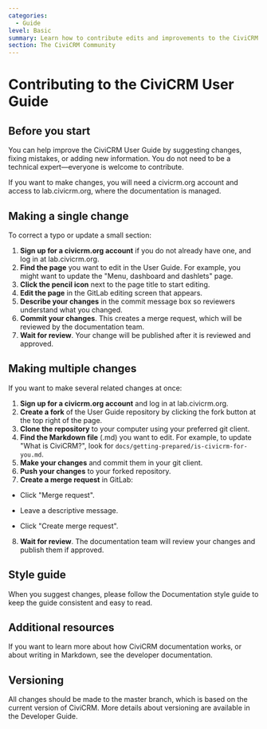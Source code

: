 ```yaml
---
categories:
  - Guide
level: Basic
summary: Learn how to contribute edits and improvements to the CiviCRM User Guide, whether you want to make a simple correction or propose multiple changes.
section: The CiviCRM Community
---
```


# Contributing to the CiviCRM User Guide

## Before you start

You can help improve the CiviCRM User Guide by suggesting changes, fixing mistakes, or adding new information. You do not need to be a technical expert—everyone is welcome to contribute.

If you want to make changes, you will need a civicrm.org account and access to lab.civicrm.org, where the documentation is managed.

## Making a single change

To correct a typo or update a small section:

1. **Sign up for a civicrm.org account** if you do not already have one, and log in at lab.civicrm.org.
2. **Find the page** you want to edit in the User Guide. For example, you might want to update the "Menu, dashboard and dashlets" page.
3. **Click the pencil icon** next to the page title to start editing.
4. **Edit the page** in the GitLab editing screen that appears.
5. **Describe your changes** in the commit message box so reviewers understand what you changed.
6. **Commit your changes**. This creates a merge request, which will be reviewed by the documentation team.
7. **Wait for review**. Your change will be published after it is reviewed and approved.

## Making multiple changes

If you want to make several related changes at once:

1. **Sign up for a civicrm.org account** and log in at lab.civicrm.org.
2. **Create a fork** of the User Guide repository by clicking the fork button at the top right of the page.
3. **Clone the repository** to your computer using your preferred git client.
4. **Find the Markdown file** (.md) you want to edit. For example, to update "What is CiviCRM?", look for `docs/getting-prepared/is-civicrm-for-you.md`.
5. **Make your changes** and commit them in your git client.
6. **Push your changes** to your forked repository.
7. **Create a merge request** in GitLab:

- Click "Merge request".

- Leave a descriptive message.

- Click "Create merge request".
8. **Wait for review**. The documentation team will review your changes and publish them if approved.

## Style guide

When you suggest changes, please follow the Documentation style guide to keep the guide consistent and easy to read.

## Additional resources

If you want to learn more about how CiviCRM documentation works, or about writing in Markdown, see the developer documentation.

## Versioning

All changes should be made to the master branch, which is based on the current version of CiviCRM. More details about versioning are available in the Developer Guide.

<!--
Source: https://docs.civicrm.org/user/en/latest/the
-civicrm-community/contributing-to-this-guide/ -->

<!--
Suggestion: This page is a "Guide" because it gives step
-by-step instructions for a specific task (contributing to documentation), focused on "how" rather than "why" or "what". The level is "Basic" because it is intended for new contributors, not requiring technical expertise. If the style guide or versioning sections become more detailed or technical, they could be split into Reference pages. -->
